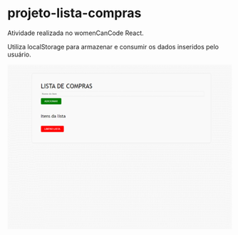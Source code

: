 # projeto-lista-compras

Atividade realizada no womenCanCode React.

Utiliza localStorage para armazenar e consumir os dados inseridos pelo usuário.

![](projeto-lista-compras.gif)
